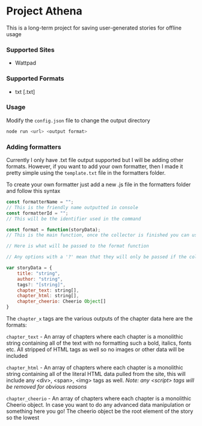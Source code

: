 # Project Athena
 This is a long-term project for saving user-generated stories for offline usage


### Supported Sites
- Wattpad

### Supported Formats
- txt [.txt]

### Usage

Modify the `config.json` file to change the output directory 
```bash
node run <url> <output format>
```

### Adding formatters

Currently I only have .txt file output supported but I will be adding other formats. However, if you want to add your own formatter, then I made it pretty simple using the `template.txt` file in the formatters folder.

To create your own formatter just add a new .js file in the formatters folder and follow this syntax

```javascript
const formatterName = "";
// This is the friendly name outputted in console
const formatterId = "";
// This will be the identifier used in the command

const format = function(storyData);
// This is the main function, once the collector is finished you can use the storyData however you see fit

// Here is what will be passed to the format function

// Any options with a '?' mean that they will only be passed if the collector is able to retrieve that data from the site and will return undefined if it cannot

var storyData = {
    title: "string",
    author: "string",
    tags?: "[string]",
    chapter_text: string[],
    chapter_html: string[],
    chapter_cheerio: Cheerio Object[]
}
```
The `chapter_x` tags are the various outputs of the chapter data here are the formats:

`chapter_text` - An array of chapters where each chapter is a monolithic string containing all of the text with no formatting such a bold, italics, fonts etc. All stripped of HTML tags as well so no images or other data will be included

`chapter_html` - An array of chapters where each chapter is a monolithic string containing all of the literal HTML data pulled from the site, this will include any \<div\>, \<span\>, \<img\> tags as well. 
*Note: any \<script\> tags will be removed for obvious reasons*

`chapter_cheerio` - An array of chapters where each chapter is a monolithic Cheerio object. In case you want to do any advanced data manipulation or something here you go! The cheerio object be the root element of the story so the lowest 